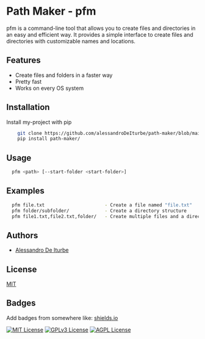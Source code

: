 # Path Maker - pfm

pfm is a command-line tool that allows you to create files and directories in an easy and efficient way. It provides a simple interface to create files and directories with customizable names and locations.

## Features

- Create files and folders in a faster way
- Pretty fast
- Works on every OS system

## Installation

Install my-project with pip

```sh
    git clone https://github.com/alessandroDeIturbe/path-maker/blob/main/LICENSE
    pip install path-maker/
```

## Usage

```sh
  pfm <path> [--start-folder <start-folder>]
```

## Examples

```sh
  pfm file.txt                      - Create a file named "file.txt"
  pfm folder/subfolder/             - Create a directory structure
  pfm file1.txt,file2.txt,folder/   - Create multiple files and a directory in the same location
```

## Authors

- [Alessandro De Iturbe](https://www.github.com/alessandrodeiturbe)

## License

[MIT](https://github.com/alessandroDeIturbe/path-maker/blob/main/LICENSE)

## Badges

Add badges from somewhere like: [shields.io](https://shields.io/)

[![MIT License](https://img.shields.io/badge/License-MIT-green.svg)](https://choosealicense.com/licenses/mit/)
[![GPLv3 License](https://img.shields.io/badge/License-GPL%20v3-yellow.svg)](https://opensource.org/licenses/)
[![AGPL License](https://img.shields.io/badge/license-AGPL-blue.svg)](http://www.gnu.org/licenses/agpl-3.0)
